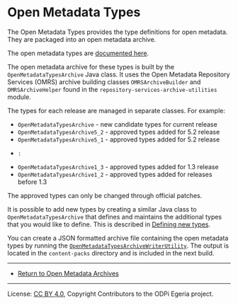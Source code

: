 <!-- SPDX-License-Identifier: CC-BY-4.0 -->
<!-- Copyright Contributors to the ODPi Egeria project. -->

# Open Metadata Types

The Open Metadata Types provides the type definitions for open metadata.
They are packaged into an open metadata archive.

The open metadata types are [documented here](https://egeria-project.org/types).

The open metadata archive for these types is built by the `OpenMetadataTypesArchive` Java class.
It uses the Open Metadata Repository Services (OMRS) archive building
classes `OMRSArchiveBuilder` and `OMRSArchiveHelper` found in the `repository-services-archive-utilities` module.

The types for each release are managed in separate classes. For example:
* `OpenMetadataTypesArchive` - new candidate types for current release
* `OpenMetadataTypesArchive5_2` - approved types added for 5.2 release
* `OpenMetadataTypesArchive5_1` - approved types added for 5.2 release
*     :
* `OpenMetadataTypesArchive1_3` - approved types added for 1.3 release
* `OpenMetadataTypesArchive1_2` - approved types added for releases before 1.3

The approved types can only be changed through official patches.

It is possible to add new types by creating a similar Java class to `OpenMetadataTypesArchive` that defines
and maintains the additional types that you would like to define.  This is described in [Defining new types](https://egeria-project.org/guides/developer/open-metadata-archives/defining-new-types/).

You can create a JSON formatted archive file containing the open metadata types by running the
[`OpenMetadataTypesArchiveWriterUtility`](../open-metadata-types-utility).  The output is located in the `content-packs` directory and is included in the next build.

----

* [Return to Open Metadata Archives](..)

----
License: [CC BY 4.0](https://creativecommons.org/licenses/by/4.0/),
Copyright Contributors to the ODPi Egeria project.